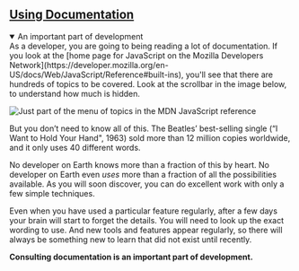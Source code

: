 <!-- Using Documentation -->
<section
  id="using-documentation"
  aria-labelledby="using-documentation"
  data-item="Using Documentation"
>
  <h2><a href="#using-documentation">Using Documentation</a></h2>
  
<details class="tip" open>
<summary>An important part of development</summary>
As a developer, you are going to being reading a lot of documentation. If you look at the [home page for JavaScript on the Mozilla Developers Network](https://developer.mozilla.org/en-US/docs/Web/JavaScript/Reference#built-ins), you'll see that there are hundreds of topics to be covered. Look at the scrollbar in the image below, to understand how much is hidden.

![Just part of the menu of topics in the MDN JavaScript reference](images/MDN.webp)

But you don’t need to know all of this. The Beatles’ best-selling single (“I Want to Hold Your Hand", 1963) sold more than 12 million copies worldwide, and it only uses 40 different words.

No developer on Earth knows more than a fraction of this by heart. No developer on Earth even _uses_ more than a fraction of all the possibilities available. As you will soon discover, you can do excellent work with only a few simple techniques.

Even when you have used a particular feature regularly, after a few days your brain will start to forget the details. You will need to look up the exact wording to use. And new tools and features appear regularly, so there will always be something new to learn that did not exist until recently.

**Consulting documentation is an important part of development.**

</details>

</section>
